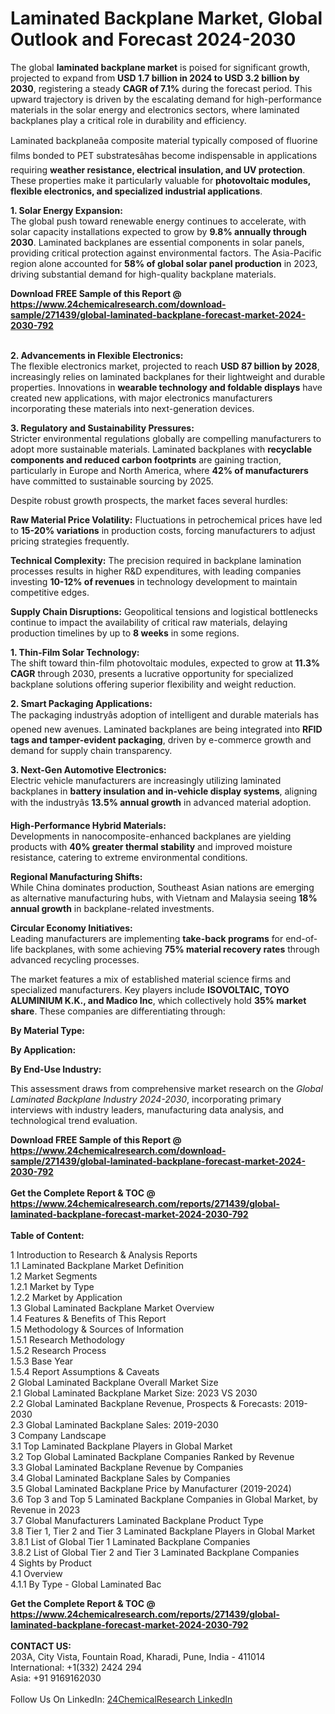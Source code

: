 <h1>Laminated Backplane Market, Global Outlook and Forecast 2024-2030</h1><p>The global <strong>laminated backplane market</strong> is poised for significant growth, projected to expand from <strong>USD 1.7 billion in 2024 to USD 3.2 billion by 2030</strong>, registering a steady <strong>CAGR of 7.1%</strong> during the forecast period. This upward trajectory is driven by the escalating demand for high-performance materials in the solar energy and electronics sectors, where laminated backplanes play a critical role in durability and efficiency.</p><p>Laminated backplaneâa composite material typically composed of fluorine films bonded to PET substratesâhas become indispensable in applications requiring <strong>weather resistance, electrical insulation, and UV protection</strong>. These properties make it particularly valuable for <strong>photovoltaic modules, flexible electronics, and specialized industrial applications</strong>.</p><p><strong>1. Solar Energy Expansion:</strong><br>
The global push toward renewable energy continues to accelerate, with solar capacity installations expected to grow by <strong>9.8% annually through 2030</strong>. Laminated backplanes are essential components in solar panels, providing critical protection against environmental factors. The Asia-Pacific region alone accounted for <strong>58% of global solar panel production</strong> in 2023, driving substantial demand for high-quality backplane materials.</p><div><b>Download FREE Sample of this Report @ 
            <a href="https://www.24chemicalresearch.com/download-sample/271439/global-laminated-backplane-forecast-market-2024-2030-792">
            https://www.24chemicalresearch.com/download-sample/271439/global-laminated-backplane-forecast-market-2024-2030-792</a></b></div><br><p><strong>2. Advancements in Flexible Electronics:</strong><br>
The flexible electronics market, projected to reach <strong>USD 87 billion by 2028</strong>, increasingly relies on laminated backplanes for their lightweight and durable properties. Innovations in <strong>wearable technology and foldable displays</strong> have created new applications, with major electronics manufacturers incorporating these materials into next-generation devices.</p><p><strong>3. Regulatory and Sustainability Pressures:</strong><br>
Stricter environmental regulations globally are compelling manufacturers to adopt more sustainable materials. Laminated backplanes with <strong>recyclable components and reduced carbon footprints</strong> are gaining traction, particularly in Europe and North America, where <strong>42% of manufacturers</strong> have committed to sustainable sourcing by 2025.</p><p>Despite robust growth prospects, the market faces several hurdles:</p><p><strong>Raw Material Price Volatility:</strong> Fluctuations in petrochemical prices have led to <strong>15-20% variations</strong> in production costs, forcing manufacturers to adjust pricing strategies frequently.</p><p><strong>Technical Complexity:</strong> The precision required in backplane lamination processes results in higher R&amp;D expenditures, with leading companies investing <strong>10-12% of revenues</strong> in technology development to maintain competitive edges.</p><p><strong>Supply Chain Disruptions:</strong> Geopolitical tensions and logistical bottlenecks continue to impact the availability of critical raw materials, delaying production timelines by up to <strong>8 weeks</strong> in some regions.</p><p><strong>1. Thin-Film Solar Technology:</strong><br>
The shift toward thin-film photovoltaic modules, expected to grow at <strong>11.3% CAGR</strong> through 2030, presents a lucrative opportunity for specialized backplane solutions offering superior flexibility and weight reduction.</p><p><strong>2. Smart Packaging Applications:</strong><br>
The packaging industryâs adoption of intelligent and durable materials has opened new avenues. Laminated backplanes are being integrated into <strong>RFID tags and tamper-evident packaging</strong>, driven by e-commerce growth and demand for supply chain transparency.</p><p><strong>3. Next-Gen Automotive Electronics:</strong><br>
Electric vehicle manufacturers are increasingly utilizing laminated backplanes in <strong>battery insulation and in-vehicle display systems</strong>, aligning with the industryâs <strong>13.5% annual growth</strong> in advanced material adoption.</p><p><strong>High-Performance Hybrid Materials:</strong><br>
	Developments in nanocomposite-enhanced backplanes are yielding products with <strong>40% greater thermal stability</strong> and improved moisture resistance, catering to extreme environmental conditions.</p><p><strong>Regional Manufacturing Shifts:</strong><br>
	While China dominates production, Southeast Asian nations are emerging as alternative manufacturing hubs, with Vietnam and Malaysia seeing <strong>18% annual growth</strong> in backplane-related investments.</p><p><strong>Circular Economy Initiatives:</strong><br>
	Leading manufacturers are implementing <strong>take-back programs</strong> for end-of-life backplanes, with some achieving <strong>75% material recovery rates</strong> through advanced recycling processes.</p><p>The market features a mix of established material science firms and specialized manufacturers. Key players include <strong>ISOVOLTAIC, TOYO ALUMINIUM K.K., and Madico Inc</strong>, which collectively hold <strong>35% market share</strong>. These companies are differentiating through:</p><p><strong>By Material Type:</strong></p><p><strong>By Application:</strong></p><p><strong>By End-Use Industry:</strong></p><p>This assessment draws from comprehensive market research on the <em>Global Laminated Backplane Industry 2024-2030</em>, incorporating primary interviews with industry leaders, manufacturing data analysis, and technological trend evaluation.</p><div><b>Download FREE Sample of this Report @ 
            <a href="https://www.24chemicalresearch.com/download-sample/271439/global-laminated-backplane-forecast-market-2024-2030-792">
            https://www.24chemicalresearch.com/download-sample/271439/global-laminated-backplane-forecast-market-2024-2030-792</a></b></div><br><div><b>Get the Complete Report & TOC @ 
            <a href="https://www.24chemicalresearch.com/reports/271439/global-laminated-backplane-forecast-market-2024-2030-792">
            https://www.24chemicalresearch.com/reports/271439/global-laminated-backplane-forecast-market-2024-2030-792</a></b></div><br>
            <b>Table of Content:</b><p>1 Introduction to Research & Analysis Reports<br />
    1.1 Laminated Backplane Market Definition<br />
    1.2 Market Segments<br />
        1.2.1 Market by Type<br />
        1.2.2 Market by Application<br />
    1.3 Global Laminated Backplane Market Overview<br />
    1.4 Features & Benefits of This Report<br />
    1.5 Methodology & Sources of Information<br />
        1.5.1 Research Methodology<br />
        1.5.2 Research Process<br />
        1.5.3 Base Year<br />
        1.5.4 Report Assumptions & Caveats<br />
2 Global Laminated Backplane Overall Market Size<br />
    2.1 Global Laminated Backplane Market Size: 2023 VS 2030<br />
    2.2 Global Laminated Backplane Revenue, Prospects & Forecasts: 2019-2030<br />
    2.3 Global Laminated Backplane Sales: 2019-2030<br />
3 Company Landscape<br />
    3.1 Top Laminated Backplane Players in Global Market<br />
    3.2 Top Global Laminated Backplane Companies Ranked by Revenue<br />
    3.3 Global Laminated Backplane Revenue by Companies<br />
    3.4 Global Laminated Backplane Sales by Companies<br />
    3.5 Global Laminated Backplane Price by Manufacturer (2019-2024)<br />
    3.6 Top 3 and Top 5 Laminated Backplane Companies in Global Market, by Revenue in 2023<br />
    3.7 Global Manufacturers Laminated Backplane Product Type<br />
    3.8 Tier 1, Tier 2 and Tier 3 Laminated Backplane Players in Global Market<br />
        3.8.1 List of Global Tier 1 Laminated Backplane Companies<br />
        3.8.2 List of Global Tier 2 and Tier 3 Laminated Backplane Companies<br />
4 Sights by Product<br />
    4.1 Overview<br />
        4.1.1 By Type - Global Laminated Bac</p><div><b>Get the Complete Report & TOC @ 
            <a href="https://www.24chemicalresearch.com/reports/271439/global-laminated-backplane-forecast-market-2024-2030-792">
            https://www.24chemicalresearch.com/reports/271439/global-laminated-backplane-forecast-market-2024-2030-792</a></b></div><br><b>CONTACT US:</b><br>
            203A, City Vista, Fountain Road, Kharadi, Pune, India - 411014<br>
            International: +1(332) 2424 294<br>
            Asia: +91 9169162030 <br><br>
            Follow Us On LinkedIn: <a href="https://www.linkedin.com/company/24chemicalresearch/">24ChemicalResearch LinkedIn</a>